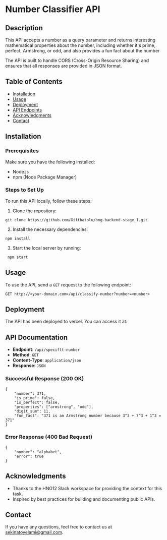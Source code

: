 # Number Classifier API

## Description
This API accepts a number as a query parameter and returns interesting mathematical properties about the number, including whether it's prime, perfect, Armstrong, or odd, and also provides a fun fact about the number

The API is built to handle CORS (Cross-Origin Resource Sharing) and ensures that all responses are provided in JSON format.

## Table of Contents
- [Installation](#installation)
- [Usage](#usage)
- [Deployment](#deployment)
- [API Endpoints](#api-endpoints)
- [Acknowledgments](#acknowledgments)
- [Contact](#contact)

## Installation

### Prerequisites
Make sure you have the following installed:
- Node.js
- npm (Node Package Manager)

### Steps to Set Up
To run this API locally, follow these steps:
1. Clone the repository:
```
git clone https://github.com/Giftbatolu/hng-backend-stage_1.git
```
2. Install the necessary dependencies: 
```
npm install
```
3. Start the local server by running:
```
 npm start
```
## Usage
To use the API, send a `GET` request to the following endpoint:
```
GET http://<your-domain.com>/api/classify-number?number=<number>
```

## Deployment
The API has been deployed to vercel. You can access it at:

## API Documentation

- **Endpoint**: `/api/speciflt-number`
- **Method**: `GET`
- **Content-Type**: `application/json`
- **Response**: `JSON`

### Successful Response (200 OK)
```
{
    "number": 371,
    "is_prime": false,
    "is_perfect": false,
    "properties": ["armstrong", "odd"],
    "digit_sum": 11,
    "fun_fact": "371 is an Armstrong number because 3^3 + 7^3 + 1^3 = 371"
}
```
### Error Response (400 Bad Request)
```
{
    "number": "alphabet",
    "error": true
}
```

## Acknowledgments
- Thanks to the HNG12 Slack workspace for providing the context for this task.
- Inspired by best practices for building and documenting public APIs.

## Contact
If you have any questions, feel free to contact us at sekinatoyelami@gmail.com.